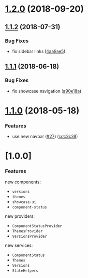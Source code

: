 <a name="1.2.0"></a>
# [1.2.0](https://github.com/ovh-ux/ovh-documentation-toolkit/compare/v1.1.2...v1.2.0) (2018-09-20)



<a name="1.1.2"></a>
## [1.1.2](https://github.com/ovh-ux/ovh-documentation-toolkit/compare/v1.1.1...v1.1.2) (2018-07-31)


### Bug Fixes

* fix sidebar links ([4aa9ae5](https://github.com/ovh-ux/ovh-documentation-toolkit/commit/4aa9ae5))



<a name="1.1.1"></a>
## [1.1.1](https://github.com/ovh-ux/ovh-documentation-toolkit/compare/v1.1.0...v1.1.1) (2018-06-18)


### Bug Fixes

* fix showcase navigation ([a90e18a](https://github.com/ovh-ux/ovh-documentation-toolkit/commit/a90e18a))



<a name="1.1.0"></a>
# [1.1.0](https://github.com/ovh-ux/ovh-documentation-toolkit/compare/v1.0.1...v1.1.0) (2018-05-18)


### Features

* use new navbar ([#27](https://github.com/ovh-ux/ovh-documentation-toolkit/issues/27)) ([cdc3c38](https://github.com/ovh-ux/ovh-documentation-toolkit/commit/cdc3c38))



<a name="1.0.0"></a>
# [1.0.0]

### Features

new components:
- `versions`
- `themes`
- `showcase-ui`
- `component-status`

new providers:
- `ComponentStatusProvider`
- `ThemesProvider`
- `VersionsProvider`

new services:
- `ComponentStatus`
- `Themes`
- `Versions`
- `StateHelpers`
